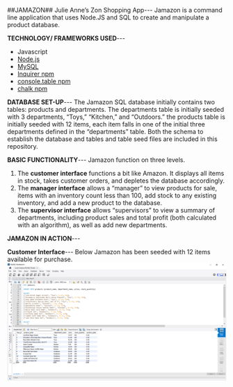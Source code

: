 ##JAMAZON## Julie Anne’s Zon Shopping App---
Jamazon is a command line application that uses Node.JS and SQL to create and manipulate a product database. 

__TECHNOLOGY/ FRAMEWORKS USED__---
+ Javascript
+ [Node.js](https://nodejs.org/en/)
+ [MySQL](https://www.mysql.com/)
+ [Inquirer npm](https://www.npmjs.com/package/inquirer)
+ [console.table npm](https://www.npmjs.com/package/console.table)
+ [chalk npm](https://www.npmjs.com/package/chalk)

__DATABASE SET-UP__---
The Jamazon SQL database initially contains two tables: products and departments.  The departments table is initially seeded with 3 departments, “Toys,” “Kitchen,” and “Outdoors.” the products table is initially seeded with 12 items, each item falls in one of the initial three departments defined in the “departments” table. Both the schema to establish the database and tables and table seed files are included in this repository. 

__BASIC FUNCTIONALITY__---
Jamazon function on three levels.  
1. The **customer interface** functions a bit like Amazon. It displays all items in stock, takes customer orders, and depletes the database accordingly.  
1. The **manager interface** allows a “manager” to view products for sale, items with an inventory count less than 100, add stock to any existing inventory, and add a new product to the database. 
1. The **supervisor interface** allows  “supervisors” to view a summary of departments, including product sales and total profit (both calculated with an algorithm), as well as add new departments. 


__JAMAZON IN ACTION__---


__Customer Interface__---
Below Jamazon has been seeded with 12 items available for purchase.  
![Seeded Customer Database](/images/image21.png)
